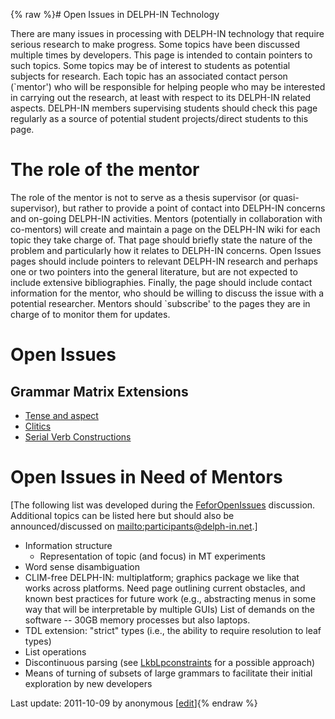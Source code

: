 {% raw %}# Open Issues in DELPH-IN Technology

There are many issues in processing with DELPH-IN technology that
require serious research to make progress. Some topics have been
discussed multiple times by developers. This page is intended to contain
pointers to such topics. Some topics may be of interest to students as
potential subjects for research. Each topic has an associated contact
person (\`mentor') who will be responsible for helping people who may be
interested in carrying out the research, at least with respect to its
DELPH-IN related aspects. DELPH-IN members supervising students should
check this page regularly as a source of potential student
projects/direct students to this page.

# The role of the mentor

The role of the mentor is not to serve as a thesis supervisor (or
quasi-supervisor), but rather to provide a point of contact into
DELPH-IN concerns and on-going DELPH-IN activities. Mentors (potentially
in collaboration with co-mentors) will create and maintain a page on the
DELPH-IN wiki for each topic they take charge of. That page should
briefly state the nature of the problem and particularly how it relates
to DELPH-IN concerns. Open Issues pages should include pointers to
relevant DELPH-IN research and perhaps one or two pointers into the
general literature, but are not expected to include extensive
bibliographies. Finally, the page should include contact information for
the mentor, who should be willing to discuss the issue with a potential
researcher. Mentors should \`subscribe' to the pages they are in charge
of to monitor them for updates.

# Open Issues

## Grammar Matrix Extensions

- [Tense and aspect](../OpenissuesTop_GrammarMatrixTenseAspect)
- [Clitics](../OpenissuesTop_GrammarMatrixClitic)
- [Serial Verb
Constructions](../OpenissuesTop_GrammarMatrixSerialVerbConstructions)

# Open Issues in Need of Mentors

\[The following list was developed during the
[FeforOpenIssues](https://blog.inductorsoftware.com/docsproto/summits/FeforOpenIssues) discussion. Additional topics can be
listed here but should also be announced/discussed on
<mailto:participants@delph-in.net>.\]

- Information structure
  - Representation of topic (and focus) in MT experiments
- Word sense disambiguation
- CLIM-free DELPH-IN: multiplatform; graphics package we like that
works across platforms. Need page outlining current obstacles, and
known best practices for future work (e.g., abstracting menus in
some way that will be interpretable by multiple GUIs) List of
demands on the software -- 30GB memory processes but also laptops.
- TDL extension: "strict" types (i.e., the ability to require
resolution to leaf types)
- List operations
- Discontinuous parsing (see [LkbLpconstraints](https://blog.inductorsoftware.com/docsproto/tools/LkbLpconstraints) for
a possible approach)
- Means of turning of subsets of large grammars to facilitate their
initial exploration by new developers

Last update: 2011-10-09 by anonymous [[edit](https://github.com/delph-in/docs/wiki/OpenissuesTop/_edit)]{% endraw %}